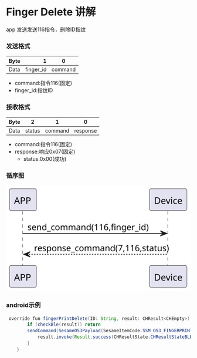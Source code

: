 # Finger Delete 讲解
app 发送发送116指令，删除ID指纹
### 发送格式

|  Byte  | 1|    0     |
|:------:|---:|:--------:|
| Data   | finger_id|  command |

- command:指令116(固定)
- finger_id:指纹ID




### 接收格式

| Byte  |        2   |     1     |     0      |
|:---:|:-----------:|:----:|:---------:|
| Data |  status | command |response   |
- command:指令116(固定)
- response:响应0x07(固定)
    - status:0x00(成功)




### 循序图
![icon](finger_delete.svg)





### android示例
``` java
 override fun fingerPrintDelete(ID: String, result: CHResult<CHEmpty>) {
        if (checkBle(result)) return
        sendCommand(SesameOS3Payload(SesameItemCode.SSM_OS3_FINGERPRINT_DELETE.value, ID.hexStringToByteArray())) {
            result.invoke(Result.success(CHResultState.CHResultStateBLE(CHEmpty())))
        }
    }
```
